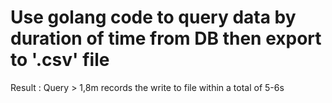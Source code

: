# Use golang code to query data by duration of time from DB then export to '.csv' file

Result : Query > 1,8m records the write to file within a total of 5-6s
